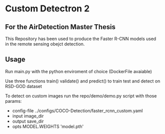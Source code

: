# Custom Detectron 2 
## For the AirDetection Master Thesis

This Repository has been used to produce the Faster R-CNN models used in the remote sensing obejct detection. 


## Usage

Run main.py with the python enviroment of choice (DockerFile avaiable)

Use three functions train() validate() and predict() to train test and detect on RSD-GOD dataset 

To detect on custom images run the repo/demo/demo.py script with those params:
* config-file  ../configs/COCO-Detection/faster_rcnn_custom.yaml
* input image_dir
* output save_dir
* opts MODEL.WEIGHTS 'model.pth'